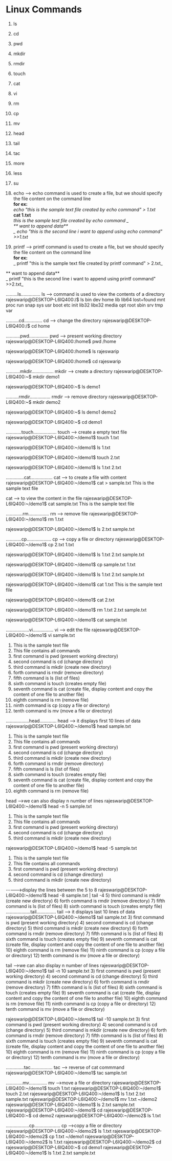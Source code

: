 # Linux Commands
1) ls
2) cd
3) pwd
4) mkdir
5) rmdir
6) touch
7) cat
8) vi
9) rm
10) cp
11) mv
12) head
13) tail
14) tac
15) more
16) less
17) su
18) echo --> echo command is used to create a file, but we should specify the file content on the command line <br>
**for ex:** <br>
    _echo "this is the sample text file created by echo command" > 1.txt_ <br>
   **cat 1.txt** <br>
          _this is the sample test file created by echo command _ <br>
   ** want to append data**<br>
  _ echo "this is the second line i want to append using echo command" >>1.txt_ <br>
  
 19) printf  --> printf command is used to create a file, but we should specify the file content on the command line <br>
 **for ex:** <br>
     _ printf "this is the sample text file created by printf command" > 2.txt_ <br>
     
   ** want to append data**<br>
  _ printf "this is the second line i want to append using printf command" >>2.txt_ <br>
  
  
.........ls...............
ls --> command is used to view the contents of a directory
rajeswarip@DESKTOP-L6IQ400:/$ ls
bin   dev  home  lib    lib64   lost+found  mnt  proc  run   snap  sys  usr
boot  etc  init  lib32  libx32  media       opt  root  sbin  srv   tmp  var

..........cd..............
cd --> change the directory
rajeswarip@DESKTOP-L6IQ400:/$ cd home

...........pwd...............
pwd --> present working directory
rajeswarip@DESKTOP-L6IQ400:/home$ pwd
/home

rajeswarip@DESKTOP-L6IQ400:/home$ ls
rajeswarip

rajeswarip@DESKTOP-L6IQ400:/home$ cd rajeswarip

...........mkdir.................
mkdir --> create a directory
rajeswarip@DESKTOP-L6IQ400:~$ mkdir demo1

rajeswarip@DESKTOP-L6IQ400:~$ ls
demo1

..........rmdir................
rmdir --> remove directory
rajeswarip@DESKTOP-L6IQ400:~$ mkdir demo2

rajeswarip@DESKTOP-L6IQ400:~$ ls
demo1  demo2

rajeswarip@DESKTOP-L6IQ400:~$ cd demo1

............touch..................
touch --> create a empty text file
rajeswarip@DESKTOP-L6IQ400:~/demo1$ touch 1.txt

rajeswarip@DESKTOP-L6IQ400:~/demo1$ ls
1.txt

rajeswarip@DESKTOP-L6IQ400:~/demo1$ touch 2.txt

rajeswarip@DESKTOP-L6IQ400:~/demo1$ ls
1.txt  2.txt

..............cat.................
cat --> to create a file with content
rajeswarip@DESKTOP-L6IQ400:~/demo1$ cat > sample.txt
This is the sample text file

cat --> to view the content in the file
rajeswarip@DESKTOP-L6IQ400:~/demo1$ cat sample.txt
This is the sample text file

.............rm................
rm --> remove file
rajeswarip@DESKTOP-L6IQ400:~/demo1$ rm 1.txt

rajeswarip@DESKTOP-L6IQ400:~/demo1$ ls
2.txt  sample.txt

............cp...................
cp --> copy a file or directory
rajeswarip@DESKTOP-L6IQ400:~/demo1$ cp 2.txt 1.txt

rajeswarip@DESKTOP-L6IQ400:~/demo1$ ls
1.txt  2.txt  sample.txt

rajeswarip@DESKTOP-L6IQ400:~/demo1$ cp sample.txt 1.txt

rajeswarip@DESKTOP-L6IQ400:~/demo1$ ls
1.txt  2.txt  sample.txt

rajeswarip@DESKTOP-L6IQ400:~/demo1$ cat 1.txt
This is the sample text file

rajeswarip@DESKTOP-L6IQ400:~/demo1$ cat 2.txt

rajeswarip@DESKTOP-L6IQ400:~/demo1$ rm 1.txt 2.txt sample.txt

rajeswarip@DESKTOP-L6IQ400:~/demo1$ cat sample.txt

..................vi................
vi --> edit the file
rajeswarip@DESKTOP-L6IQ400:~/demo1$ vi sample.txt
1) This is the sample text file
2) This file contains all commands
3) first command is pwd (present working directory)
4) second command is cd (change directory)
5) third command is mkdir (create new directory)
6) forth command is rmdir (remove directory)
7) fifth command is ls (list of files)
8) sixth command is touch (creates empty file)
9) seventh command is cat (create file, display content and copy the content of one file to another file)
10) eighth command is rm (remove file)
11) ninth command is cp (copy a file or directory)
12) tenth command is mv (move a file or directory)

..................head.............
head --> it displays first 10 lines of data
rajeswarip@DESKTOP-L6IQ400:~/demo1$ head sample.txt
1) This is the sample text file
2) This file contains all commands
3) first command is pwd (present working directory)
4) second command is cd (change directory)
5) third command is mkdir (create new directory)
6) forth command is rmdir (remove directory)
7) fifth command is ls (list of files)
8) sixth command is touch (creates empty file)
9) seventh command is cat (create file, display content and copy the content of one file to another file)
10) eighth command is rm (remove file)

head -->we can also display n number of lines
rajeswarip@DESKTOP-L6IQ400:~/demo1$ head -n 5 sample.txt
1) This is the sample text file
2) This file contains all commands
3) first command is pwd (present working directory)
4) second command is cd (change directory)
5) third command is mkdir (create new directory)

rajeswarip@DESKTOP-L6IQ400:~/demo1$ head -5 sample.txt
1) This is the sample text file
2) This file contains all commands
3) first command is pwd (present working directory)
4) second command is cd (change directory)
5) third command is mkdir (create new directory)

----->display the lines between the 5 to 8
rajeswarip@DESKTOP-L6IQ400:~/demo1$ head -8 sample.txt | tail -4
5) third command is mkdir (create new directory)
6) forth command is rmdir (remove directory)
7) fifth command is ls (list of files)
8) sixth command is touch (creates empty file)
...................tail...............
tail --> it displays last 10 lines of data
rajeswarip@DESKTOP-L6IQ400:~/demo1$ tail sample.txt
3) first command is pwd (present working directory)
4) second command is cd (change directory)
5) third command is mkdir (create new directory)
6) forth command is rmdir (remove directory)
7) fifth command is ls (list of files)
8) sixth command is touch (creates empty file)
9) seventh command is cat (create file, display content and copy the content of one file to another file)
10) eighth command is rm (remove file)
11) ninth command is cp (copy a file or directory)
12) tenth command is mv (move a file or directory)

tail -->we can also display n number of lines
rajeswarip@DESKTOP-L6IQ400:~/demo1$ tail -n 10 sample.txt
3) first command is pwd (present working directory)
4) second command is cd (change directory)
5) third command is mkdir (create new directory)
6) forth command is rmdir (remove directory)
7) fifth command is ls (list of files)
8) sixth command is touch (creates empty file)
9) seventh command is cat (create file, display content and copy the content of one file to another file)
10) eighth command is rm (remove file)
11) ninth command is cp (copy a file or directory)
12) tenth command is mv (move a file or directory)

rajeswarip@DESKTOP-L6IQ400:~/demo1$ tail -10 sample.txt
3) first command is pwd (present working directory)
4) second command is cd (change directory)
5) third command is mkdir (create new directory)
6) forth command is rmdir (remove directory)
7) fifth command is ls (list of files)
8) sixth command is touch (creates empty file)
9) seventh command is cat (create file, display content and copy the content of one file to another file)
10) eighth command is rm (remove file)
11) ninth command is cp (copy a file or directory)
12) tenth command is mv (move a file or directory)

..............tac.................
tac --> reverse of cat commmand
rajeswarip@DESKTOP-L6IQ400:~/demo1$ tac sample.txt

.............mv..............
mv -->move a file or directory
rajeswarip@DESKTOP-L6IQ400:~/demo1$ touch 1.txt
rajeswarip@DESKTOP-L6IQ400:~/demo1$ touch 2.txt
rajeswarip@DESKTOP-L6IQ400:~/demo1$ ls
1.txt  2.txt  sample.txt
rajeswarip@DESKTOP-L6IQ400:~/demo1$ mv 1.txt ~/demo2
rajeswarip@DESKTOP-L6IQ400:~/demo1$ ls
2.txt  sample.txt
rajeswarip@DESKTOP-L6IQ400:~/demo1$ cd
rajeswarip@DESKTOP-L6IQ400:~$ cd demo2
rajeswarip@DESKTOP-L6IQ400:~/demo2$ ls
1.txt

..................cp....................
cp -->copy a file or directory
rajeswarip@DESKTOP-L6IQ400:~/demo2$ ls
1.txt
rajeswarip@DESKTOP-L6IQ400:~/demo2$ cp 1.txt ~/demo1
rajeswarip@DESKTOP-L6IQ400:~/demo2$ ls
1.txt
rajeswarip@DESKTOP-L6IQ400:~/demo2$ cd
rajeswarip@DESKTOP-L6IQ400:~$ cd demo1
rajeswarip@DESKTOP-L6IQ400:~/demo1$ ls
1.txt  2.txt  sample.txt

